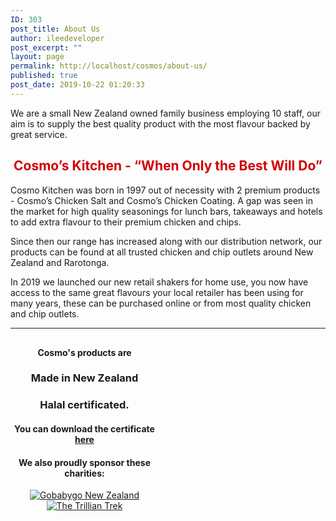 ```yaml
---
ID: 303
post_title: About Us
author: ileedeveloper
post_excerpt: ""
layout: page
permalink: http://localhost/cosmos/about-us/
published: true
post_date: 2019-10-22 01:20:33
---
```

<div id="pl-303"  class="panel-layout" ><div id="pg-303-0"  class="panel-grid panel-no-style"  data-style="{&quot;background_image_attachment&quot;:false,&quot;background_display&quot;:&quot;tile&quot;,&quot;cell_alignment&quot;:&quot;flex-start&quot;}" ><div id="pgc-303-0-0"  class="panel-grid-cell"  data-weight="1" ><div id="panel-303-0-0-0" class="so-panel widget widget_sow-editor panel-first-child panel-last-child" data-index="0" data-style="{&quot;background_image_attachment&quot;:false,&quot;background_display&quot;:&quot;tile&quot;}" ><div class="so-widget-sow-editor so-widget-sow-editor-base">
<div class="siteorigin-widget-tinymce textwidget">
	We are a small New Zealand owned family business employing 10 staff, our aim is to supply the best quality product with the most flavour backed by great service.
<h2 style="color: #d10101; text-align: center;">Cosmo’s Kitchen - “When Only the Best Will Do”</h2>
Cosmo Kitchen was born in 1997 out of necessity with 2 premium products - Cosmo’s Chicken Salt and Cosmo’s Chicken Coating. A gap was seen in the market for high quality seasonings for lunch bars, takeaways and hotels to add extra flavour to their premium chicken and chips.

Since then our range has increased along with our distribution network, our products can be found at all trusted chicken and chip outlets around New Zealand and Rarotonga.

In 2019 we launched our new retail shakers for home use, you now have access to the same great flavours your local retailer has been using for many years, these can be purchased online or from most quality chicken and chip outlets.

<hr /></div>
</div></div></div></div><div id="pg-303-1"  class="panel-grid panel-no-style"  data-style="{&quot;background_image_attachment&quot;:false,&quot;background_display&quot;:&quot;tile&quot;,&quot;cell_alignment&quot;:&quot;flex-start&quot;}"  data-ratio="1"  data-ratio-direction="right" ><div id="pgc-303-1-0"  class="panel-grid-cell"  data-weight="0.5" ><div id="panel-303-1-0-0" class="so-panel widget widget_sow-editor panel-first-child panel-last-child" data-index="1" data-style="{&quot;background_image_attachment&quot;:false,&quot;background_display&quot;:&quot;tile&quot;}" ><div class="so-widget-sow-editor so-widget-sow-editor-base">
<div class="siteorigin-widget-tinymce textwidget">
	<h4 style="text-align: center;">Cosmo's products are</h4>
<h3 style="text-align: center;">Made in New Zealand</h3>
<h3 style="text-align: center;">Halal certificated.</h3> 
<h4 style="text-align: center;">You can download the certificate <a href="//cdn.shopify.com/s/files/1/0351/9033/files/sherratt_ingredients_halal_certificate_until_june_2021.pdf?885" target="_blank" rel="noopener noreferrer">here</a></h4></div>
</div></div></div><div id="pgc-303-1-1"  class="panel-grid-cell"  data-weight="0.5" ><div id="panel-303-1-1-0" class="so-panel widget widget_sow-editor panel-first-child panel-last-child" data-index="2" data-style="{&quot;background_image_attachment&quot;:false,&quot;background_display&quot;:&quot;tile&quot;}" ><div class="so-widget-sow-editor so-widget-sow-editor-base">
<div class="siteorigin-widget-tinymce textwidget">
	<h4 style="text-align: center;">We also proudly sponsor these charities:</h4>
<p style="text-align: center;"><a href="http://www.gobabygo.org.nz/" target="_blank" rel="noopener noreferrer"><img alt="Gobabygo New Zealand" src="//cdn.shopify.com/s/files/1/0351/9033/files/Gobabygo_Logo_compact.jpg?v=1556079377" style="float: none;" /></a><a href="http://www.trekevents.co.nz/" target="_blank" rel="noopener noreferrer"><img src="//cdn.shopify.com/s/files/1/0351/9033/files/Trillian_Trek_Logo_Final_smll_medium.jpg?v=1556079089" alt="The Trillian Trek" /></a></p></div>
</div></div></div></div></div>

<style type="text/css" class="panels-style" data-panels-style-for-post="303">@import url(http://localhost/cosmos/wp-content/plugins/siteorigin-panels/css/front-flex.min.css); #pgc-303-0-0 { width:100%;width:calc(100% - ( 0 * 30px ) ) } #pl-303 #panel-303-0-0-0 , #pl-303 #panel-303-1-0-0 , #pl-303 #panel-303-1-1-0 {  } #pg-303-0 , #pl-303 .so-panel { margin-bottom:30px } #pgc-303-1-0 , #pgc-303-1-1 { width:50%;width:calc(50% - ( 0.5 * 30px ) ) } #pl-303 .so-panel:last-child { margin-bottom:0px } #pg-303-0.panel-no-style, #pg-303-0.panel-has-style > .panel-row-style , #pg-303-1.panel-no-style, #pg-303-1.panel-has-style > .panel-row-style { -webkit-align-items:flex-start;align-items:flex-start } @media (max-width:780px){ #pg-303-0.panel-no-style, #pg-303-0.panel-has-style > .panel-row-style , #pg-303-1.panel-no-style, #pg-303-1.panel-has-style > .panel-row-style { -webkit-flex-direction:column;-ms-flex-direction:column;flex-direction:column } #pg-303-0 .panel-grid-cell , #pg-303-1 .panel-grid-cell { margin-right:0 } #pg-303-0 .panel-grid-cell , #pg-303-1 .panel-grid-cell { width:100% } #pgc-303-1-0 { margin-bottom:30px } #pl-303 .panel-grid-cell { padding:0 } #pl-303 .panel-grid .panel-grid-cell-empty { display:none } #pl-303 .panel-grid .panel-grid-cell-mobile-last { margin-bottom:0px }  } </style>